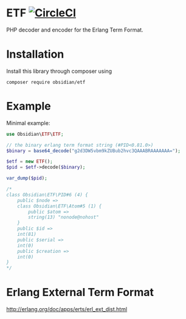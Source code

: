 # ETF [![CircleCI](https://circleci.com/gh/ObsidianPHP/ETF.svg?style=svg)](https://circleci.com/gh/ObsidianPHP/ETF)

PHP decoder and encoder for the Erlang Term Format.

# Installation

Install this library through composer using
```
composer require obsidian/etf
```

# Example
Minimal example:
```php
use Obsidian\ETF\ETF;

// the binary erlang term format string (#PID<0.81.0>)
$binary = base64_decode("g2d3DW5vbm9kZUBub2hvc3QAAABRAAAAAAA=");

$etf = new ETF();
$pid = $etf->decode($binary);

var_dump($pid);

/*
class Obsidian\ETF\PID#6 (4) {
    public $node =>
    class Obsidian\ETF\Atom#5 (1) {
        public $atom =>
        string(13) "nonode@nohost"
    }
    public $id =>
    int(81)
    public $serial =>
    int(0)
    public $creation =>
    int(0)
}
*/
```

# Erlang External Term Format

http://erlang.org/doc/apps/erts/erl_ext_dist.html
